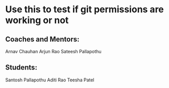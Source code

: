 # Use this to test if git permissions are working or not

## Coaches and Mentors:
Arnav Chauhan
Arjun Rao
Sateesh Pallapothu

## Students:
Santosh Pallapothu
Aditi Rao 
Teesha Patel
